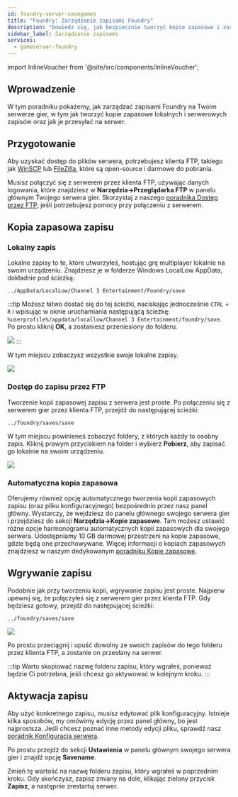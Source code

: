 ```yaml
---
id: foundry-server-savegames
title: "Foundry: Zarządzanie zapisami Foundry"
description: "Dowiedz się, jak bezpiecznie tworzyć kopie zapasowe i zarządzać zapisami Foundry lokalnie oraz na serwerze, aby zapewnić płynną kontynuację rozgrywki → Sprawdź teraz"
sidebar_label: Zarządzanie zapisami
services:
  - gameserver-foundry
---
```


import InlineVoucher from '@site/src/components/InlineVoucher';

## Wprowadzenie

W tym poradniku pokażemy, jak zarządzać zapisami Foundry na Twoim serwerze gier, w tym jak tworzyć kopie zapasowe lokalnych i serwerowych zapisów oraz jak je przesyłać na serwer.

<InlineVoucher />

## Przygotowanie

Aby uzyskać dostęp do plików serwera, potrzebujesz klienta FTP, takiego jak [WinSCP](https://winscp.net/eng/index.php) lub [FileZilla](https://filezilla-project.org/), które są open-source i darmowe do pobrania.

Musisz połączyć się z serwerem przez klienta FTP, używając danych logowania, które znajdziesz w **Narzędzia->Przeglądarka FTP** w panelu głównym Twojego serwera gier. Skorzystaj z naszego [poradnika Dostęp przez FTP](gameserver-ftpaccess.md), jeśli potrzebujesz pomocy przy połączeniu z serwerem.


## Kopia zapasowa zapisu

### Lokalny zapis

Lokalne zapisy to te, które utworzyłeś, hostując grę multiplayer lokalnie na swoim urządzeniu. Znajdziesz je w folderze Windows LocalLow AppData, dokładnie pod ścieżką:
```
../AppData/LocalLow/Channel 3 Entertainment/Foundry/save
```

:::tip
Możesz łatwo dostać się do tej ścieżki, naciskając jednocześnie `CTRL` + `R` i wpisując w oknie uruchamiania następującą ścieżkę: `%userprofile%/appdata/locallow/Channel 3 Entertainment/foundry/save`. Po prostu kliknij **OK**, a zostaniesz przeniesiony do folderu.

![](https://screensaver01.zap-hosting.com/index.php/s/E6rniERFyc5AdS9/preview)
:::

W tym miejscu zobaczysz wszystkie swoje lokalne zapisy.

![](https://screensaver01.zap-hosting.com/index.php/s/LGPj2xZNGeCJpjt/preview)

### Dostęp do zapisu przez FTP

Tworzenie kopii zapasowej zapisu z serwera jest proste. Po połączeniu się z serwerem gier przez klienta FTP, przejdź do następującej ścieżki:
```
../foundry/saves/save
```

W tym miejscu powinieneś zobaczyć foldery, z których każdy to osobny zapis. Kliknij prawym przyciskiem na folder i wybierz **Pobierz**, aby zapisać go lokalnie na swoim urządzeniu.

![](https://screensaver01.zap-hosting.com/index.php/s/X2f3Fo27GCyFe3m/preview)

### Automatyczna kopia zapasowa

Oferujemy również opcję automatycznego tworzenia kopii zapasowych zapisu (oraz pliku konfiguracyjnego) bezpośrednio przez nasz panel główny. Wystarczy, że wejdziesz do panelu głównego swojego serwera gier i przejdziesz do sekcji **Narzędzia->Kopie zapasowe**. Tam możesz ustawić różne opcje harmonogramu automatycznych kopii zapasowych dla swojego serwera. Udostępniamy 10 GB darmowej przestrzeni na kopie zapasowe, gdzie będą one przechowywane. Więcej informacji o kopiach zapasowych znajdziesz w naszym dedykowanym [poradniku Kopie zapasowe](gameserver-backups.md).

## Wgrywanie zapisu

Podobnie jak przy tworzeniu kopii, wgrywanie zapisu jest proste. Najpierw upewnij się, że połączyłeś się z serwerem gier przez klienta FTP. Gdy będziesz gotowy, przejdź do następującej ścieżki:
```
../foundry/saves/save
```

![](https://screensaver01.zap-hosting.com/index.php/s/CobaowD4JLPWte7/preview)

Po prostu przeciągnij i upuść dowolny ze swoich zapisów do tego folderu przez klienta FTP, a zostanie on przesłany na serwer.

:::tip
Warto skopiować nazwę folderu zapisu, który wgrałeś, ponieważ będzie Ci potrzebna, jeśli chcesz go aktywować w kolejnym kroku.
:::

## Aktywacja zapisu

Aby użyć konkretnego zapisu, musisz edytować plik konfiguracyjny. Istnieje kilka sposobów, my omówimy edycję przez panel główny, bo jest najprostsza. Jeśli chcesz poznać inne metody edycji pliku, sprawdź nasz [poradnik Konfiguracja serwera](foundry-configuration.md).

Po prostu przejdź do sekcji **Ustawienia** w panelu głównym swojego serwera gier i znajdź opcję **Savename**.

Zmień tę wartość na nazwę folderu zapisu, który wgrałeś w poprzednim kroku. Gdy skończysz, zapisz zmiany na dole, klikając zielony przycisk **Zapisz**, a następnie zrestartuj serwer.

<InlineVoucher />